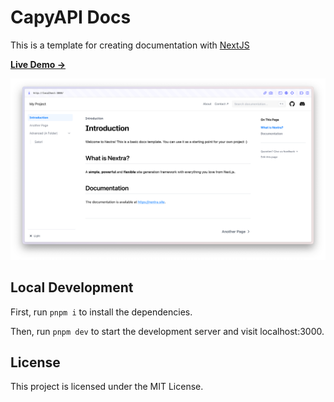 # CapyAPI Docs

This is a template for creating documentation with [NextJS](https://nextjs.org/)

[**Live Demo →**](https://capyAPI.vercel.app)

[![](.github/screenshot.png)](https://nextra-docs-template.vercel.app)
## Local Development

First, run `pnpm i` to install the dependencies.

Then, run `pnpm dev` to start the development server and visit localhost:3000.

## License

This project is licensed under the MIT License.
